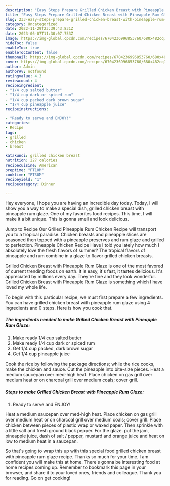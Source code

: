 ```yaml
---
description: "Easy Steps Prepare Grilled Chicken Breast with Pineapple Rum Glaze the Delicious"
title: "Easy Steps Prepare Grilled Chicken Breast with Pineapple Rum Glaze the Delicious"
slug: 233-easy-steps-prepare-grilled-chicken-breast-with-pineapple-rum-glaze-the-delicious
category: Uncategorized
date: 2022-11-29T23:39:43.831Z
date: 2023-06-07T11:30:07.753Z
image: https://img-global.cpcdn.com/recipes/6704236996853760/680x482cq70/grilled-chicken-breast-with-pineapple-rum-glaze-recipe-main-photo.jpg
hideToc: false
enableToc: true
enableTocContent: false
thumbnail: https://img-global.cpcdn.com/recipes/6704236996853760/680x482cq70/grilled-chicken-breast-with-pineapple-rum-glaze-recipe-main-photo.jpg
cover: https://img-global.cpcdn.com/recipes/6704236996853760/680x482cq70/grilled-chicken-breast-with-pineapple-rum-glaze-recipe-main-photo.jpg
author: Admin
authorAv: notfound
ratingvalue: 4.3
reviewcount: 4
recipeingredient:
- "1/4 cup salted butter"
- "1/4 cup dark or spiced rum"
- "1/4 cup packed dark brown sugar"
- "1/4 cup pineapple juice"
recipeinstructions:

- "Ready to serve and ENJOY!"
categories:
- Recipe
tags:
- grilled
- chicken
- breast

katakunci: grilled chicken breast 
nutrition: 227 calories
recipecuisine: American
preptime: "PT10M"
cooktime: "PT30M"
recipeyield: "1"
recipecategory: Dinner

---
```



Hey everyone, I hope you are having an incredible day today. Today, I will show you a way to make a special dish, grilled chicken breast with pineapple rum glaze. One of my favorites food recipes. This time, I will make it a bit unique. This is gonna smell and look delicious.

Jump to Recipe Our Grilled Pineapple Rum Chicken Recipe will transport you to a tropical paradise. Chicken breasts and pineapple slices are seasoned then topped with a pineapple preserves and rum glaze and grilled to perfection. Pineapple Chicken Recipe Have I told you lately how much I absolutely love the fresh flavors of summer? The tropical flavors of pineapple and rum combine in a glaze to flavor grilled chicken breasts.

Grilled Chicken Breast with Pineapple Rum Glaze is one of the most favored of current trending foods on earth. It is easy, it's fast, it tastes delicious. It's appreciated by millions every day. They're fine and they look wonderful. Grilled Chicken Breast with Pineapple Rum Glaze is something which I have loved my whole life.


To begin with this particular recipe, we must first prepare a few ingredients. You can have grilled chicken breast with pineapple rum glaze using 4 ingredients and 0 steps. Here is how you cook that.

<!--inarticleads1-->

##### The ingredients needed to make Grilled Chicken Breast with Pineapple Rum Glaze:

1. Make ready 1/4 cup salted butter
1. Make ready 1/4 cup dark or spiced rum
1. Get 1/4 cup packed, dark brown sugar
1. Get 1/4 cup pineapple juice


Cook the rice by following the package directions; while the rice cooks, make the chicken and sauce. Cut the pineapple into bite-size pieces. Heat a medium saucepan over med-high heat. Place chicken on gas grill over medium heat or on charcoal grill over medium coals; cover grill. 

<!--inarticleads2-->

##### Steps to make Grilled Chicken Breast with Pineapple Rum Glaze:


1. Ready to serve and ENJOY!

Heat a medium saucepan over med-high heat. Place chicken on gas grill over medium heat or on charcoal grill over medium coals; cover grill. Place chicken between pieces of plastic wrap or waxed paper. Then sprinkle with a little salt and fresh ground black pepper. For the glaze. put the jam, pineapple juice, dash of salt / pepper, mustard and orange juice and heat on low to medium heat in a saucepan. 

So that's going to wrap this up with this special food grilled chicken breast with pineapple rum glaze recipe. Thanks so much for your time. I am confident you will make this at home. There's gonna be interesting food at home recipes coming up. Remember to bookmark this page in your browser, and share it to your loved ones, friends and colleague. Thank you for reading. Go on get cooking!
